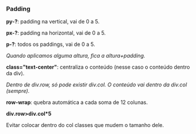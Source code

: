 ### Padding

**py-?**: padding na vertical, vai de 0 a 5.

**px-?**: padding na horizontal, vai de 0 a 5.

**p-?**: todos os paddings, vai de 0 a 5.

*Quando aplicamos alguma altura, fica a altura+padding.*

**class="text-center"**: centraliza o conteúdo (nesse caso o conteúdo dentro da div).

*Dentro de div.row, só pode existir div.col. O conteúdo vai dentro da div.col (sempre).*

**row-wrap**: quebra automática a cada soma de 12 colunas.

**div.row>div.col*5**

Evitar colocar dentro do col classes que mudem o tamanho dele.